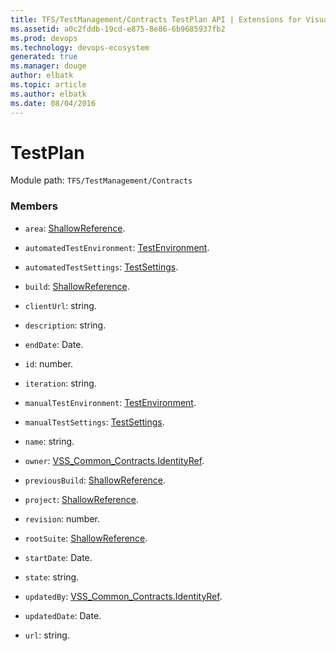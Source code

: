 ```yaml
---
title: TFS/TestManagement/Contracts TestPlan API | Extensions for Visual Studio Team Services
ms.assetid: a0c2fddb-19cd-e875-8e86-6b9685937fb2
ms.prod: devops
ms.technology: devops-ecosystem
generated: true
ms.manager: douge
author: elbatk
ms.topic: article
ms.author: elbatk
ms.date: 08/04/2016
---
```


# TestPlan

Module path: `TFS/TestManagement/Contracts`


### Members

* `area`: [ShallowReference](../../../TFS/TestManagement/Contracts/ShallowReference.md). 

* `automatedTestEnvironment`: [TestEnvironment](../../../TFS/TestManagement/Contracts/TestEnvironment.md). 

* `automatedTestSettings`: [TestSettings](../../../TFS/TestManagement/Contracts/TestSettings.md). 

* `build`: [ShallowReference](../../../TFS/TestManagement/Contracts/ShallowReference.md). 

* `clientUrl`: string. 

* `description`: string. 

* `endDate`: Date. 

* `id`: number. 

* `iteration`: string. 

* `manualTestEnvironment`: [TestEnvironment](../../../TFS/TestManagement/Contracts/TestEnvironment.md). 

* `manualTestSettings`: [TestSettings](../../../TFS/TestManagement/Contracts/TestSettings.md). 

* `name`: string. 

* `owner`: [VSS_Common_Contracts.IdentityRef](../../../VSS/WebApi/Contracts/IdentityRef.md). 

* `previousBuild`: [ShallowReference](../../../TFS/TestManagement/Contracts/ShallowReference.md). 

* `project`: [ShallowReference](../../../TFS/TestManagement/Contracts/ShallowReference.md). 

* `revision`: number. 

* `rootSuite`: [ShallowReference](../../../TFS/TestManagement/Contracts/ShallowReference.md). 

* `startDate`: Date. 

* `state`: string. 

* `updatedBy`: [VSS_Common_Contracts.IdentityRef](../../../VSS/WebApi/Contracts/IdentityRef.md). 

* `updatedDate`: Date. 

* `url`: string. 

